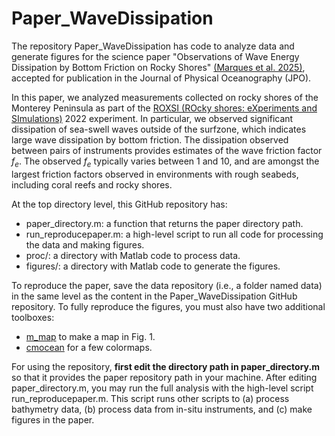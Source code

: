 # Paper_WaveDissipation

The repository Paper_WaveDissipation has code to analyze data and generate figures for the science paper "Observations of Wave Energy Dissipation by Bottom Friction on Rocky Shores" [(Marques et al. 2025)](https://journals.ametsoc.org/view/journals/phoc/aop/JPO-D-24-0144.1/JPO-D-24-0144.1.xml), accepted for publication in the Journal of Physical Oceanography (JPO).

In this paper, we analyzed measurements collected on rocky shores of the Monterey Peninsula as part of the [ROXSI (ROcky shores: eXperiments and SImulations)](https://roxsi.ucsd.edu/) 2022 experiment. In particular, we observed significant dissipation of sea-swell waves outside of the surfzone, which indicates large wave dissipation by bottom friction. The dissipation observed between pairs of instruments provides estimates of the wave friction factor $f_e$. The observed $f_e$ typically varies between 1 and 10, and are amongst the largest friction factors observed in environments with rough seabeds, including coral reefs and rocky shores.

At the top directory level, this GitHub repository has:
* paper_directory.m: a function that returns the paper directory path.
* run_reproducepaper.m: a high-level script to run all code for processing the data and making figures.
* proc/: a directory with Matlab code to process data.
* figures/: a directory with Matlab code to generate the figures.

<!---
The data has been archived in this [Zenodo repository](https://doi.org/.../zenodo....).
-->

To reproduce the paper, save the data repository (i.e., a folder named data) in the same level as the content in the Paper_WaveDissipation GitHub repository.
To fully reproduce the figures, you must also have two additional toolboxes:
* [m_map](https://www-old.eoas.ubc.ca/~rich/map.html) to make a map in Fig. 1.
* [cmocean](https://github.com/chadagreene/cmocean) for a few colormaps.

For using the repository, **first edit the directory path in paper_directory.m** so that it provides the paper repository path in your machine.
After editing paper_directory.m, you may run the full analysis with the high-level script run_reproducepaper.m. This script runs other scripts to (a) process bathymetry data, (b) process data from in-situ instruments, and (c) make figures in the paper.
